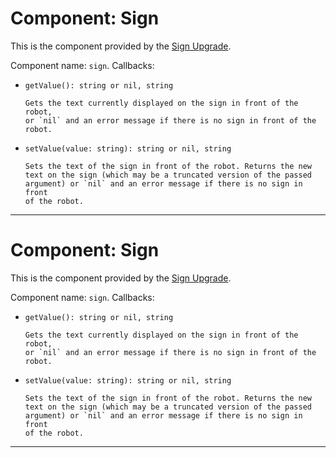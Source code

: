 # Component: Sign

This is the component provided by the [Sign
Upgrade](/item/sign_upgrade).

Component name: `sign`. Callbacks:

- `getValue(): string or nil, string`

      Gets the text currently displayed on the sign in front of the robot,
      or `nil` and an error message if there is no sign in front of the
      robot.

- `setValue(value: string): string or nil, string`

      Sets the text of the sign in front of the robot. Returns the new
      text on the sign (which may be a truncated version of the passed
      argument) or `nil` and an error message if there is no sign in front
      of the robot.

------------------------------------------------------------------------

# Component: Sign

This is the component provided by the [Sign
Upgrade](/item/sign_upgrade).

Component name: `sign`. Callbacks:

- `getValue(): string or nil, string`

      Gets the text currently displayed on the sign in front of the robot,
      or `nil` and an error message if there is no sign in front of the
      robot.

- `setValue(value: string): string or nil, string`

      Sets the text of the sign in front of the robot. Returns the new
      text on the sign (which may be a truncated version of the passed
      argument) or `nil` and an error message if there is no sign in front
      of the robot.

------------------------------------------------------------------------
